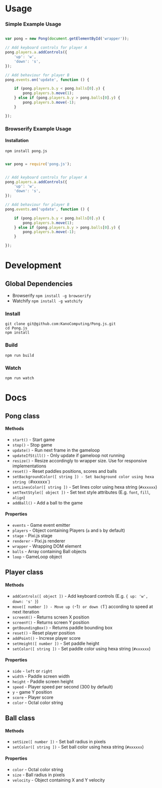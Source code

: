 
# Usage

### Simple Example Usage

```javascript

var pong = new Pong(document.getElementById('wrapper'));

// Add keyboard controls for player A
pong.players.a.addControls({
	'up': 'w',
	'down': 's',
});

// Add behaviour for player B
pong.events.on('update', function () {

	if (pong.players.b.y < pong.balls[0].y) {
		pong.players.b.move(1);
	} else if (pong.players.b.y > pong.balls[0].y) {
		pong.players.b.move(-1);
	}

});
```

### Browserify Example Usage

#### Installation

`npm install pong.js`

```javascript

var pong = require('pong.js');


// Add keyboard controls for player A
pong.players.a.addControls({
	'up': 'w',
	'down': 's',
});

// Add behaviour for player B
pong.events.on('update', function () {

	if (pong.players.b.y < pong.balls[0].y) {
		pong.players.b.move(1);
	} else if (pong.players.b.y > pong.balls[0].y) {
		pong.players.b.move(-1);
	}

});

```

# Development

## Global Dependencies

* Browserify `npm install -g browserify`
* Watchify `npm install -g watchify`

### Install

```
git clone git@github.com:KanoComputing/Pong.js.git
cd Pong.js
npm install
```

### Build

`npm run build`

### Watch

`npm run watch`

# Docs

## Pong class

#### Methods

* `start()` - Start game
* `stop()` - Stop game
* `update()` - Run next frame in the gameloop
* `updateIfStill()` - Only update if gameloop not running
* `resize()` - Resize accordingly to wrapper size. Use for responsive implementations
* `reset()` - Reset paddles positions, scores and balls
* `setBackgroundColor([ string ]) - Set background color using hexa string (`#xxxxxx`)
* `setLinesColor([ string ])` - Set lines color using hexa string (`#xxxxxx`)
* `setTextStyle([ object ])` - Set text style attributes (E.g. `font`, `fill`, `align`)
* `addBall()` - Add a ball to the game

#### Properties

* `events` - Game event emitter
* `players` - Object containing Players (`a` and `b` by default)
* `stage` - Pixi.js stage
* `renderer` - Pixi.js renderer
* `wrapper` - Wrapping DOM element
* `balls` - Array containing Ball objects
* `loop` - GameLoop object

## Player class

#### Methods

* `addControls([ object ])` - Add keyboard controls (E.g. `{ up: 'w', down: 's' }`)
* `move([ number ]) - Move up (`-1`) or down (`1`) according to speed at next iteration
* `screenX()` - Returns screen X position
* `screenY()` - Returns screen Y position
* `getBoundingBox()` - Returns paddle bounding box
* `reset()` - Reset player position
* `addPoint()` - Increse player score
* `setHeight([ number ])` - Set paddle height
* `setColor([ string ])` - Set paddle color using hexa string (`#xxxxxx`)

#### Properties

* `side` - `left` or `right`
* `width` - Paddle screen width
* `height` - Paddle screen height
* `speed` - Player speed per second (300 by default)
* `y` - game Y position
* `score` - Player score
* `color` - Octal color string

## Ball class

#### Methods

* `setSize([ number ])` - Set ball radius in pixels
* `setColor([ string ])` - Set ball color using hexa string (`#xxxxxx`)

#### Properties

* `color` - Octal color string
* `size` - Ball radius in pixels
* `velocity` - Object containing X and Y velocity
